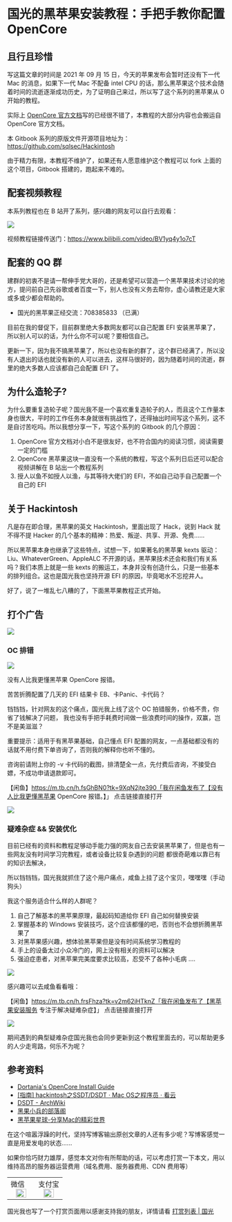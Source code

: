# 国光的黑苹果安装教程：手把手教你配置 OpenCore

##  且行且珍惜

写这篇文章的时间是 2021 年 09 月 15 日，今天的苹果发布会暂时还没有下一代 Mac 的消息，如果下一代 Mac 不配备 intel CPU 的话，那么黑苹果这个技术会随着时间的流逝逐渐成功历史，为了证明自己来过，所以写了这个系列的黑苹果从 0 开始的教程。

实际上 [OpenCore 官方文档](https://dortania.github.io/OpenCore-Install-Guide/)写的已经很不错了，本教程的大部分内容也会搬运自 OpenCore 官方文档。

本 Gitbook 系列的原版文件开源项目地址为：https://github.com/sqlsec/Hackintosh

由于精力有限，本教程不维护了，如果还有人愿意维护这个教程可以 fork 上面的这个项目，Gitbook 搭建的，跑起来不难的。



## 配套视频教程

本系列教程也在 B 站开了系列，感兴趣的网友可以自行去观看：

![](https://image.3001.net/images/20220202/16438093107511.png) 

 视频教程链接传送门：https://www.bilibili.com/video/BV1yq4y1o7cT

## 配套的 QQ 群

建群的初衷不是请一帮伸手党大哥的，还是希望可以营造一个黑苹果技术讨论的地方，提问前自己先谷歌或者百度一下，别人也没有义务去帮你，虚心请教还是大家或多或少都会帮助的。

- 国光的黑苹果正经交流：708385833 （已满）

目前在我的督促下，目前群里绝大多数网友都可以自己配置 EFI 安装黑苹果了，所以别人可以的话，为什么你不可以呢？要相信自己。

更新一下，因为我不搞黑苹果了，所以也没有新的群了，这个群已经满了，所以没有人退出的话也就没有新的人可以进去，这样马很好的，因为随着时间的流逝，群里的绝大多数人应该都自己会配置 EFI 了。

## 为什么造轮子?

为什么要重复造轮子呢？国光我不是一个喜欢重复造轮子的人，而且这个工作量本身也很大，平时的工作任务本身就很有挑战性了，还得抽出时间写这个系列，这不是自讨苦吃吗。所以我想分享一下，写这个系列的 Gitbook 的几个原因：

1. OpenCore 官方文档对小白不是很友好，也不符合国内的阅读习惯，阅读需要一定的门槛
2. OpenCore 黑苹果这块一直没有一个系统的教程，写这个系列日后还可以配合视频讲解在 B 站出一个教程系列
3. 授人以鱼不如授人以渔，与其等待大佬们的 EFI，不如自己动手自己配置一个自己的 EFI

## 关于 Hackintosh

凡是存在即合理，黑苹果的英文 Hackintosh，里面出现了 Hack，说到 Hack 就不得不提 Hacker 的几个基本的精神：热爱、叛逆、共享、开源、免费......

所以黑苹果本身也继承了这些特点，试想一下，如果著名的黑苹果 kexts 驱动：Liu、WhateverGreen、AppleALC 不开源的话，黑苹果技术还会和我们有关系吗？我们本质上就是一些 kexts 的搬运工，本身并没有创造什么，只是一些基本的排列组合。这也是国光我也坚持开源 EFI 的原因，毕竟喝水不忘挖井人。

好了，说了一堆乱七八糟的了，下面黑苹果教程正式开始。

## 打个广告

![](https://image.3001.net/images/20220505/16517231026626.jpg) 

### OC  排错

![](https://image.3001.net/images/20220505/16517225285995.jpg) 

没有人比我更懂黑苹果 OpenCore 报错。

苦苦折腾配置了几天的 EFI 结果卡 EB、卡Panic、卡代码？

铛铛铛，针对网友的这个痛点，国光我上线了这个 OC 拍错服务，价格不贵，你省了钱解决了问题， 我也没有手把手耗费时间做一些浪费时间的操作，双赢，岂不是美滋滋？

重要提示：适用于有黑苹果基础，自己懂点 EFI 配置的网友，一点基础都没有的话就不用付费下单咨询了，否则我的解释你也听不懂的。

咨询前请附上你的 -v 卡代码的截图，排清楚全一点，先付费后咨询，不接受白嫖，不成功申请退款即可。



【闲鱼】https://m.tb.cn/h.fsGhBN0?tk=9XqN2jte390「我在闲鱼发布了【没有人比我更懂黑苹果 OpenCore 报错。】」
点击链接直接打开



![](https://image.3001.net/images/20220505/16517223609381.jpg) 

### 疑难杂症 && 安装优化

目前已经有的资料和教程足够动手能力强的网友自己去安装黑苹果了，但是也有一些网友没有时间学习完教程，或者设备比较复杂遇到的问题
都很奇葩难以靠已有的知识去解决，

所以铛铛铛，国光我就抓住了这个用户痛点，咸鱼上挂了这个宝贝，嘿嘿嘿（手动狗头）

我这个服务适合什么样的人群呢？

1. 自己了解基本的黑苹果原理，最起码知道给你 EFI 自己如何替换安装
2. 掌握基本的 Windows 安装技巧，这个应该都懂的吧，否则也不会想折腾黑苹果了
3. 对黑苹果感兴趣，想体验黑苹果但是没有时间系统学习教程的
4. 手上的设备太过小众冷门的，网上没有相关的资料可以解决
5. 强迫症患者，对黑苹果完美度要求比较高，忍受不了各种小毛病
   ....

![](https://image.3001.net/images/20220319/16476611133376.png) 

感兴趣可以去咸鱼看看哦：

【闲鱼】https://m.tb.cn/h.frsFhza?tk=v2m62jHTknZ「我在闲鱼发布了【黑苹果安装服务 专注于解决疑难杂症】」
点击链接直接打开

![](https://image.3001.net/images/20220505/1651717727657.jpg) 

期间遇到的典型疑难杂症国光我也会同步更新到这个教程里面去的，可以帮助更多的人少走弯路，何乐不为呢？

## 参考资料

- [Dortania's OpenCore Install Guide](https://dortania.github.io/OpenCore-Install-Guide/) 
- [[指南] hackintosh之SSDT/DSDT · Mac OS之程序员 · 看云](https://www.kancloud.cn/chandler/mac_os/482278#SSDTDSDT_9) 
- [DSDT - ArchWiki](https://wiki.archlinux.org/title/DSDT) 
- [黑果小兵的部落阁](https://blog.daliansky.net/)
- [黑苹果星球-分享Mac的精彩世界](https://heipg.cn/) 



在这个喧嚣浮躁的时代，坚持写博客输出原创文章的人还有多少呢？写博客感觉一直是用爱发电的状态......

如果你恰巧财力雄厚，感觉本文对你有所帮助的话，可以考虑打赏一下本文，用以维持高昂的服务器运营费用（域名费用、服务器费用、CDN 费用等）

<table>
    <tr>
        <td>微信
            <center><img src="https://image.3001.net/images/20200421/1587449920128.jpg" width="70%"></center>
        </td>
        <td width="50%">
          支付宝
            <center><img src="https://image.3001.net/images/20200421/15874503376388.jpg" width="70%"></center>
        </td>
    </tr>
</table>




国光我也写了一个打赏页面用以感谢支持我的朋友，详情请看 [打赏列表 | 国光](https://www.sqlsec.com/dashang.html)

